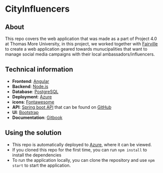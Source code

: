 # CityInfluencers

## About
This repo covers the web application that was made as a part of Project 4.0 at Thomas More University,
in this project, we worked together with [Fairville](https://fairville.be) to create a web application geared
towards munucipalities that want to manage social media campaigns with their local ambassadors/influencers.

## Technical information
- **Frontend**: [Angular](https://angular.io)
- **Backend**: [Node.js](https://nodejs.org)
- **Database**: [PostgreSQL](https://www.postgresql.org)
- **Deployment**: [Azure](https://portal.azure.com/)
- **icons**: [Fontawesome](https://fontawesome.com)
- **API**: [Spring boot API](https://spring.io/projects/spring-boot) that can be found on [GitHub]('https://github.com/niels-baptist/C3PO_city_influencers_API')
- **UI**: [Bootstrap](https://getbootstrap.com)
- **Documentation**: [Gitbook](https://project-4-0-ci-c3po.gitbook.io/c3po-docs/webapp/about)

## Using the solution
- This repo is automatically deployed to [Azure](https://webappc3poci.azurewebsites.net/), where it can be viewed.
- If you cloned this repo for the first time, you can run ```npm install``` to install the dependencies
- To run the application locally, you can clone the repository and use ```npm start``` to start the application.


